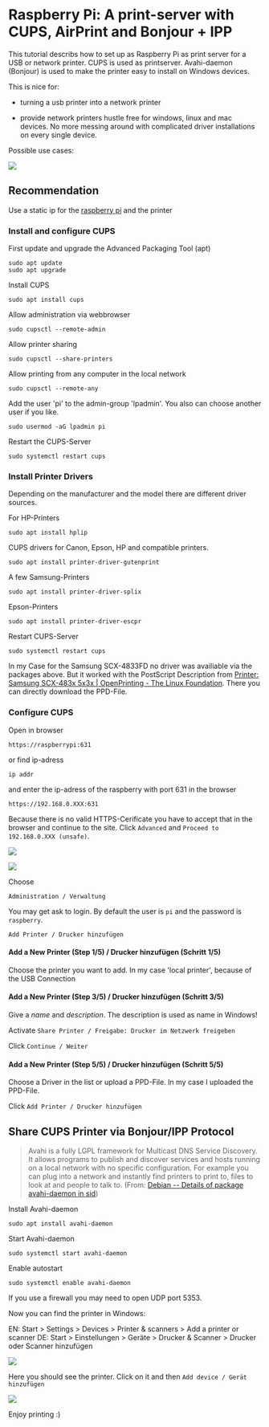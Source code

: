 # Raspberry Pi: A print-server with CUPS, AirPrint and Bonjour + IPP

This tutorial describs how to set up as Raspberry Pi as print server for a USB or network printer.
CUPS is used as printserver. Avahi-daemon (Bonjour) is used to make the printer easy to install on Windows devices.

This is nice for:

- turning a usb printer into a network printer

- provide network printers hustle free for windows, linux and mac devices. No more messing around with complicated driver installations on every single device.

Possible use cases:

![](assets/2021-11-28-18-21-36-image.png)

### 

## Recommendation

Use a static ip for the [raspberry pi](https://diyprojects.io/assign-fixed-ip-address-domain-name-raspberry-pi/#.YaO91NDMKUk) and the printer 

### Install and configure CUPS

First update and upgrade the Advanced Packaging Tool (apt)

```
sudo apt update
sudo apt upgrade
```

Install CUPS

```
sudo apt install cups
```

Allow administration via webbrowser

```
sudo cupsctl --remote-admin
```

Allow printer sharing

```
sudo cupsctl --share-printers
```

Allow printing from any computer in the local network

```
sudo cupsctl --remote-any
```

Add the user 'pi' to the admin-group 'lpadmin'. You also can choose another user if you like.

```
sudo usermod -aG lpadmin pi
```

Restart the CUPS-Server

```
sudo systemctl restart cups
```

### Install Printer Drivers

Depending on the manufacturer and the model there are different driver sources.

For HP-Printers

```
sudo apt install hplip
```

CUPS drivers for Canon, Epson, HP and compatible printers.

```
sudo apt install printer-driver-gutenprint
```

A few Samsung-Printers

```
sudo apt install printer-driver-splix
```

Epson-Printers

```
sudo apt install printer-driver-escpr
```

Restart CUPS-Server

```
sudo systemctl restart cups
```

In my Case for the Samsung SCX-4833FD no driver was availiable via the packages above. But it worked with the PostScript Description from [Printer: Samsung SCX-483x 5x3x | OpenPrinting - The Linux Foundation](https://www.openprinting.org/printer/Samsung/Samsung-SCX-483x_5x3x). There you can directly download the PPD-File.

### Configure CUPS

Open in browser

```
https://raspberrypi:631
```

or find ip-adress

```
ip addr
```

and enter the ip-adress of the raspberry with port 631 in the browser

```
https://192.168.0.XXX:631
```

Because there is no valid HTTPS-Cerificate you have to accept that in the browser and continue to the site. Click `Advanced` and `Proceed to 192.168.0.XXX (unsafe)`.

![](assets/2021-11-28-16-45-50-image.png)

![](assets/2021-11-28-16-46-57-image.png)

Choose

```
Administration / Verwaltung
```

You may get ask to login. By default the user is `pi` and the password is `raspberry`.

```
Add Printer / Drucker hinzufügen
```

#### Add a New Printer (Step 1/5) / Drucker hinzufügen (Schritt 1/5)

Choose the printer you want to add. In my case 'local printer', because of the USB Connection

#### Add a New Printer (Step 3/5) / Drucker hinzufügen (Schritt 3/5)

Give a *name* and *description*. The description is used as name in Windows!

Activate `Share Printer / Freigabe: Drucker im Netzwerk freigeben`

Click `Continue / Weiter`

#### Add a New Printer (Step 5/5) / Drucker hinzufügen (Schritt 5/5)

Choose a Driver in the list or upload a PPD-File. In my case I uploaded the PPD-File.

Click `Add Printer / Drucker hinzufügen`

## Share CUPS Printer via Bonjour/IPP Protocol

> Avahi is a fully LGPL framework for Multicast DNS Service Discovery. It allows programs to publish and discover services and hosts running on a local network with no specific configuration. For example you can plug into a network and instantly find printers to print to, files to look at and people to talk to. (From: [Debian -- Details of package avahi-daemon in sid](https://packages.debian.org/en/sid/avahi-daemon))

Install Avahi-daemon

```
sudo apt install avahi-daemon
```

Start Avahi-daemon

```
sudo systemctl start avahi-daemon
```

Enable autostart

```
sudo systemctl enable avahi-daemon
```

If you use a firewall you may need to open UDP port 5353.

Now you can find the printer in Windows:

EN: Start > Settings > Devices > Printer & scanners > Add a printer or scanner
DE: Start > Einstellungen > Geräte > Drucker & Scanner > Drucker oder Scanner hinzufügen

![](assets/2021-11-28-17-40-43-image.png)

Here you should see the printer. Click on it and then `Add device / Gerät hinzufügen`

![](assets/2021-11-28-17-41-24-image.png)

Enjoy printing :)
